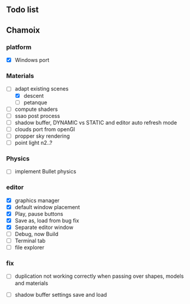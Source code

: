 ## Todo list

## Chamoix

### platform
- [x] Windows port

### Materials
- [ ] adapt existing scenes
    - [x] descent
    - [ ] petanque
- [ ] compute shaders
- [ ] ssao post process
- [ ] shadow buffer, DYNAMIC vs STATIC and editor auto refresh mode
- [ ] clouds port from openGl
- [ ] propper sky rendering
- [ ] point light n2..?

### Physics
- [ ] implement Bullet physics

### editor
- [x] graphics manager
- [x] default window placement
- [x] Play, pause buttons
- [x] Save as, load from bug fix
- [x] Separate editor window
- [ ] Debug, now Build
- [ ] Terminal tab
- [ ] file explorer

### fix
- [ ] duplication not working correctly when passing over shapes, models and materials
- [ ] shadow buffer settings save and load

